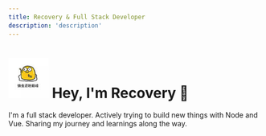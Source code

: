 ```yaml
---
title: Recovery & Full Stack Developer
description: 'description'
---
```


<h1>
  <img
    src="./.vitepress/theme/assets/img/me.jpg"
    width="80"
    height="80"
    loading="lazy"
    alt="Recovery"
    class="inline rounded-full object-center md:h-20 md:w-20 h-12 w-12 object-cover zoom-exclude"
  />
  <span class="text-2xl ml-4 font-san">Hey, I'm Recovery 👋</span>
</h1>

<p class="font-sans text-xl">
  I'm a full stack developer. Actively trying to build new things with Node and Vue. Sharing my journey and learnings along the way.
</p>

<posts/>
<pagination class="mt-8" />
